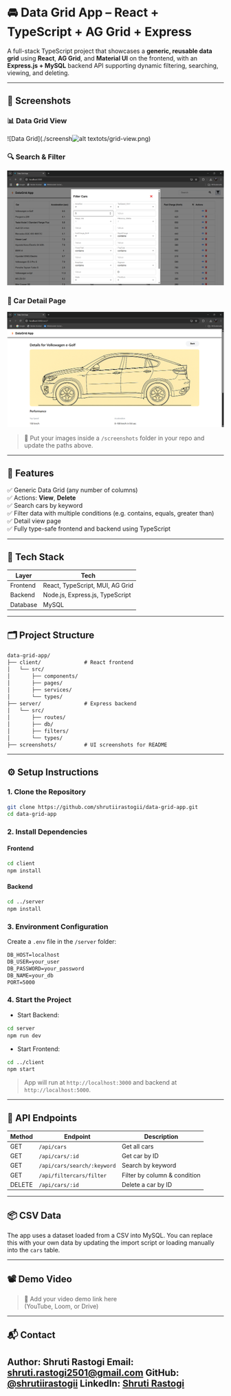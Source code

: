 # 🚘 Data Grid App – React + TypeScript + AG Grid + Express

A full-stack TypeScript project that showcases a **generic, reusable data grid** using **React**, **AG Grid**, and **Material UI** on the frontend, with an **Express.js + MySQL** backend API supporting dynamic filtering, searching, viewing, and deleting.

---

## 📸 Screenshots

### 📊 Data Grid View
![Data Grid](./screensh![alt text](image.png)ots/grid-view.png)

### 🔍 Search & Filter
![Search Filter](./screenshots/search-filter.png)

### 📄 Car Detail Page
![Detail Page](./screenshots/detail-page.png)

> 📁 Put your images inside a `/screenshots` folder in your repo and update the paths above.

---

## 🚀 Features

✅ Generic Data Grid (any number of columns)  
✅ Actions: **View**, **Delete**  
✅ Search cars by keyword  
✅ Filter data with multiple conditions (e.g. contains, equals, greater than)  
✅ Detail view page  
✅ Fully type-safe frontend and backend using TypeScript  

---

## 🧱 Tech Stack

| Layer     | Tech                             |
|-----------|----------------------------------|
| Frontend  | React, TypeScript, MUI, AG Grid  |
| Backend   | Node.js, Express.js, TypeScript  |
| Database  | MySQL                            |

---

## 🗂️ Project Structure

```
data-grid-app/
├── client/              # React frontend
│   └── src/
│       ├── components/
│       ├── pages/
│       ├── services/
│       └── types/
├── server/              # Express backend
│   └── src/
│       ├── routes/
│       ├── db/
│       ├── filters/
│       └── types/
├── screenshots/         # UI screenshots for README
```

---

## ⚙️ Setup Instructions

### 1. Clone the Repository

```bash
git clone https://github.com/shrutiirastogii/data-grid-app.git
cd data-grid-app
```

### 2. Install Dependencies

#### Frontend
```bash
cd client
npm install
```

#### Backend
```bash
cd ../server
npm install
```

### 3. Environment Configuration

Create a `.env` file in the `/server` folder:

```
DB_HOST=localhost
DB_USER=your_user
DB_PASSWORD=your_password
DB_NAME=your_db
PORT=5000
```

### 4. Start the Project

- Start Backend:
```bash
cd server
npm run dev
```

- Start Frontend:
```bash
cd ../client
npm start
```

> App will run at `http://localhost:3000` and backend at `http://localhost:5000`.

---

## 🔌 API Endpoints

| Method | Endpoint                      | Description                   |
|--------|-------------------------------|-------------------------------|
| GET    | `/api/cars`                   | Get all cars                  |
| GET    | `/api/cars/:id`               | Get car by ID                 |
| GET    | `/api/cars/search/:keyword`   | Search by keyword             |
| GET    | `/api/filtercars/filter`      | Filter by column & condition  |
| DELETE | `/api/cars/:id`               | Delete a car by ID            |

---

## 📦 CSV Data

The app uses a dataset loaded from a CSV into MySQL. You can replace this with your own data by updating the import script or loading manually into the `cars` table.

---

## 📽️ Demo Video

> 🔗 Add your video demo link here  
(YouTube, Loom, or Drive)

---

## 📬 Contact

**Author**: Shruti Rastogi
**Email**: shruti.rastogi2501@gmail.com
**GitHub**: [@shrutiirastogii](https://github.com/shrutiirastogii)
**LinkedIn**: [Shruti Rastogi](https://www.linkedin.com/in/shruti-rastogii/)
---
